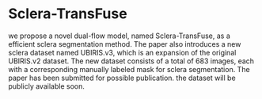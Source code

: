 # Sclera-TransFuse

we propose a novel dual-flow model, named Sclera-TransFuse, as a efficient sclera segmentation method. The paper also introduces a new sclera dataset
named UBIRIS.v3, which is an expansion of the original UBIRIS.v2 dataset. The new dataset consists of a total of 683 images, each with a corresponding manually labeled mask
for sclera segmentation. The paper has been submitted for possible publication. the dataset will be publicly available soon.
